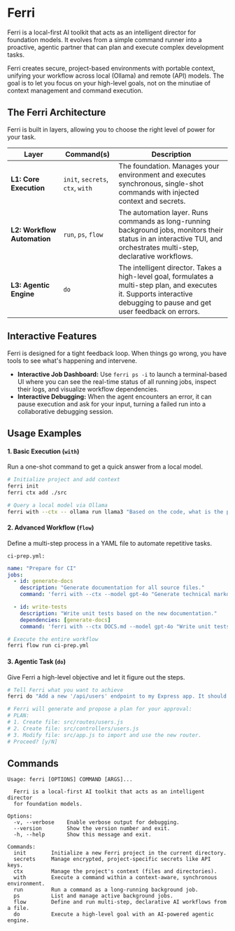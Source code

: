 # Ferri

Ferri is a local-first AI toolkit that acts as an intelligent director for foundation models. It evolves from a simple command runner into a proactive, agentic partner that can plan and execute complex development tasks.

Ferri creates secure, project-based environments with portable context, unifying your workflow across local (Ollama) and remote (API) models. The goal is to let you focus on your high-level goals, not on the minutiae of context management and command execution.

## The Ferri Architecture

Ferri is built in layers, allowing you to choose the right level of power for your task.

| Layer | Command(s) | Description |
|---|---|---|
| **L1: Core Execution** | `init`, `secrets`, `ctx`, `with` | The foundation. Manages your environment and executes synchronous, single-shot commands with injected context and secrets. |
| **L2: Workflow Automation** | `run`, `ps`, `flow` | The automation layer. Runs commands as long-running background jobs, monitors their status in an interactive TUI, and orchestrates multi-step, declarative workflows. |
| **L3: Agentic Engine** | `do` | The intelligent director. Takes a high-level goal, formulates a multi-step plan, and executes it. Supports interactive debugging to pause and get user feedback on errors. |

## Interactive Features

Ferri is designed for a tight feedback loop. When things go wrong, you have tools to see what's happening and intervene.

*   **Interactive Job Dashboard:** Use `ferri ps -i` to launch a terminal-based UI where you can see the real-time status of all running jobs, inspect their logs, and visualize workflow dependencies.
*   **Interactive Debugging:** When the agent encounters an error, it can pause execution and ask for your input, turning a failed run into a collaborative debugging session.

## Usage Examples

#### 1\. Basic Execution (`with`)

Run a one-shot command to get a quick answer from a local model.

```bash
# Initialize project and add context
ferri init
ferri ctx add ./src

# Query a local model via Ollama
ferri with --ctx -- ollama run llama3 "Based on the code, what is the primary goal of this project?"
```

#### 2\. Advanced Workflow (`flow`)

Define a multi-step process in a YAML file to automate repetitive tasks.

`ci-prep.yml:`

```yaml
name: "Prepare for CI"
jobs:
  - id: generate-docs
    description: "Generate documentation for all source files."
    command: 'ferri with --ctx --model gpt-4o "Generate technical markdown docs for the codebase" > DOCS.md'

  - id: write-tests
    description: "Write unit tests based on the new documentation."
    dependencies: [generate-docs]
    command: 'ferri with --ctx DOCS.md --model gpt-4o "Write unit tests for the main module" > main.test.js'
```

```bash
# Execute the entire workflow
ferri flow run ci-prep.yml
```

#### 3\. Agentic Task (`do`)

Give Ferri a high-level objective and let it figure out the steps.

```bash
# Tell Ferri what you want to achieve
ferri do "Add a new '/api/users' endpoint to my Express app. It should have a route, a controller with a placeholder function, and be registered in the main app file."

# Ferri will generate and propose a plan for your approval:
# PLAN:
# 1. Create file: src/routes/users.js
# 2. Create file: src/controllers/users.js
# 3. Modify file: src/app.js to import and use the new router.
# Proceed? [y/N]
```

## Commands

```
Usage: ferri [OPTIONS] COMMAND [ARGS]...

  Ferri is a local-first AI toolkit that acts as an intelligent director
  for foundation models.

Options:
  -v, --verbose    Enable verbose output for debugging.
  --version        Show the version number and exit.
  -h, --help       Show this message and exit.

Commands:
  init        Initialize a new Ferri project in the current directory.
  secrets     Manage encrypted, project-specific secrets like API keys.
  ctx         Manage the project's context (files and directories).
  with        Execute a command within a context-aware, synchronous environment.
  run         Run a command as a long-running background job.
  ps          List and manage active background jobs.
  flow        Define and run multi-step, declarative AI workflows from a file.
  do          Execute a high-level goal with an AI-powered agentic engine.
```